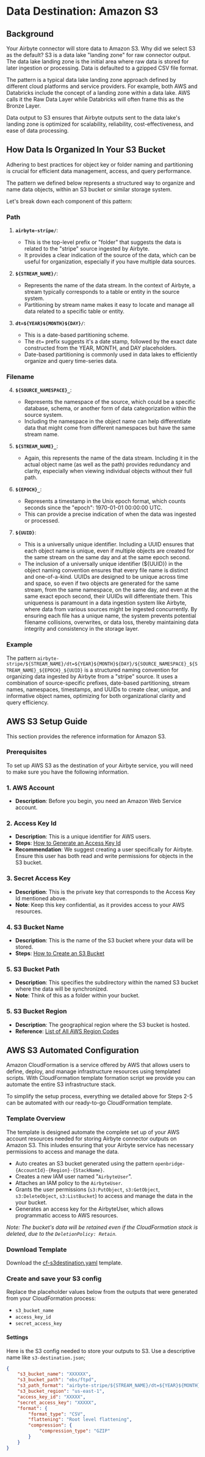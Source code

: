 

# Data Destination: Amazon S3

## Background
Your Airbyte connector will store data to Amazon S3. Why did we select S3 as the default? S3 is a data lake "landing zone" for raw connector output. The data lake landing zone is the initial area where raw data is stored for later ingestion or processing. Data is  defaulted to a gzipped CSV file format. 

The pattern is a typical data lake landing zone approach defined by different cloud platforms and service providers. For example, both AWS and Databricks include the concept of a landing zone within a data lake. AWS calls it the Raw Data Layer while Databricks will often frame this as the Bronze Layer.

Data output to S3 ensures that Airbyte outputs sent to the data lake's landing zone is optimized for scalability, reliability, cost-effectiveness, and ease of data processing.

## How Data Is Organized In Your S3 Bucket
Adhering to best practices for object key or folder naming and partitioning is crucial for efficient data management, access, and query performance. 

The pattern we defined below represents a structured way to organize and name data objects, within an S3 bucket or similar storage system. 

Let's break down each component of this pattern:

### Path

1. **`airbyte-stripe/`**:
    - This is the top-level prefix or "folder" that suggests the data is related to the "stripe" source ingested by Airbyte. 
    - It provides a clear indication of the source of the data, which can be useful for organization, especially if you have multiple data sources.

2. **`${STREAM_NAME}/`**:
    - Represents the name of the data stream. In the context of Airbyte, a stream typically corresponds to a table or entity in the source system. 
    - Partitioning by stream name makes it easy to locate and manage all data related to a specific table or entity.

3. **`dt=${YEAR}${MONTH}${DAY}/`**:
    - This is a date-based partitioning scheme. 
    - The `dt=` prefix suggests it's a date stamp, followed by the exact date constructed from the YEAR, MONTH, and DAY placeholders.
    - Date-based partitioning is commonly used in data lakes to efficiently organize and query time-series data.

### Filename

4. **`${SOURCE_NAMESPACE}_`**:
    - Represents the namespace of the source, which could be a specific database, schema, or another form of data categorization within the source system.
    - Including the namespace in the object name can help differentiate data that might come from different namespaces but have the same stream name.

5. **`${STREAM_NAME}_`**:
    - Again, this represents the name of the data stream. Including it in the actual object name (as well as the path) provides redundancy and clarity, especially when viewing individual objects without their full path.

6. **`${EPOCH}_`**:
    - Represents a timestamp in the Unix epoch format, which counts seconds since the "epoch": 1970-01-01 00:00:00 UTC. 
    - This can provide a precise indication of when the data was ingested or processed.

7. **`${UUID}`**:
    - This is a universally unique identifier. Including a UUID ensures that each object name is unique, even if multiple objects are created for the same stream on the same day and at the same epoch second. 
    - The inclusion of a universally unique identifier (${UUID}) in the object naming convention ensures that every file name is distinct and one-of-a-kind. UUIDs are designed to be unique across time and space, so even if two objects are generated for the same stream, from the same namespace, on the same day, and even at the same exact epoch second, their UUIDs will differentiate them. This uniqueness is paramount in a data ingestion system like Airbyte, where data from various sources might be ingested concurrently. By ensuring each file has a unique name, the system prevents potential filename collisions, overwrites, or data loss, thereby maintaining data integrity and consistency in the storage layer.

### Example
The pattern `airbyte-stripe/${STREAM_NAME}/dt=${YEAR}${MONTH}${DAY}/${SOURCE_NAMESPACE}_${STREAM_NAME}_${EPOCH}_${UUID}` is a structured naming convention for organizing data ingested by Airbyte from a "stripe" source. It uses a combination of source-specific prefixes, date-based partitioning, stream names, namespaces, timestamps, and UUIDs to create clear, unique, and informative object names, optimizing for both organizational clarity and query efficiency.


## AWS S3 Setup Guide
This section provides the reference information for Amazon S3.

### Prerequisites

To set up AWS S3 as the destination of your Airbyte service, you will need to make sure you have the following information.

### 1. AWS Account
- **Description**: Before you begin, you need an Amazon Web Service account. 

### 2. Access Key Id
- **Description**: This is a unique identifier for AWS users.
- **Steps**: [How to Generate an Access Key Id](https://aws.amazon.com/documentation/access-key-id-generation)
- **Recommendation**: We suggest creating a user specifically for Airbyte. Ensure this user has both read and write permissions for objects in the S3 bucket.

### 3. Secret Access Key

- **Description**: This is the private key that corresponds to the Access Key Id mentioned above.
- **Note**: Keep this key confidential, as it provides access to your AWS resources.

### 4. S3 Bucket Name

- **Description**: This is the name of the S3 bucket where your data will be stored.
- **Steps**: [How to Create an S3 Bucket](https://aws.amazon.com/documentation/create-s3-bucket)

### 5. S3 Bucket Path

- **Description**: This specifies the subdirectory within the named S3 bucket where the data will be synchronized.
- **Note**: Think of this as a folder within your bucket.

### 5. S3 Bucket Region

- **Description**: The geographical region where the S3 bucket is hosted.
- **Reference**: [List of All AWS Region Codes](https://aws.amazon.com/documentation/region-codes)

## AWS S3 Automated Configuration
Amazon CloudFormation is a service offered by AWS that allows users to define, deploy, and manage infrastructure resources using templated scripts. With CloudFormation template formation script we provide you can automate the entire S3 infrastructure stack.

To simplify the setup process, everything we detailed above for Steps 2-5 can be automated with our ready-to-go CloudFormation template. 

### Template Overview
 The template is designed automate the complete set up of your AWS account resources needed for storing Airbyte connector outputs on Amazon S3. This inludes ensuring that your Airbyte service has necessary permissions to access and manage the data.

- Auto creates an S3 bucket generated using the pattern `openbridge-{AccountId}-{Region}-{StackName}`.
- Creates a new IAM user named "`AirbyteUser`".
- Attaches an IAM policy to the `AirbyteUser`.
- Grants the user permissions (`s3:PutObject`, `s3:GetObject`, `s3:DeleteObject`, `s3:ListBucket`) to access and manage the data in the your bucket.
- Generates an access key for the AirbyteUser, which allows programmatic access to AWS resources.

*Note: The bucket's data will be retained even if the CloudFormation stack is deleted, due to the `DeletionPolicy: Retain`.*

### Download Template
Download the [cf-s3destination.yaml](./cf-s3destination.yaml) template.

### Create and save your S3 config

Replace the placeholder values below from the outputs that were generated from your CloudFormation process:

- `s3_bucket_name`
- `access_key_id`
- `secret_access_key`


#### Settings
Here is the S3 config needed to store your outputs to S3. Use a descriptive name like `s3-destination.json`;

```JSON
{
    "s3_bucket_name": "XXXXXX",
    "s3_bucket_path": "ebs/ftpd",
    "s3_path_format": "airbyte-stripe/${STREAM_NAME}/dt=${YEAR}${MONTH}${DAY}/${SOURCE_NAMESPACE}_${STREAM_NAME}_${EPOCH}_${UUID}",
    "s3_bucket_region": "us-east-1",
    "access_key_id": "XXXXX",
    "secret_access_key": "XXXXX",
    "format": {
        "format_type": "CSV",
        "flattening": "Root level flattening",
        "compression": { 
            "compression_type": "GZIP" 
        }
    }
}
```